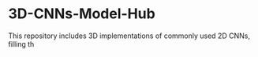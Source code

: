 # 3D-CNNs-Model-Hub

This repository includes 3D implementations of commonly used 2D CNNs, filling th